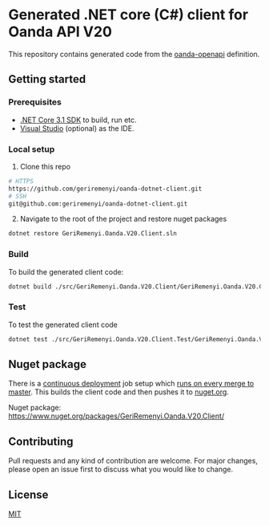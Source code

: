 # Generated .NET core (C#) client for Oanda API V20

This repository contains generated code from the [oanda-openapi](https://github.com/geriremenyi/oanda-openapi) definition.

## Getting started

### Prerequisites

- [.NET Core 3.1 SDK](https://dotnet.microsoft.com/download) to build, run etc.
- [Visual Studio](https://visualstudio.microsoft.com) (optional) as the IDE.

### Local setup

1. Clone this repo
```bash
# HTTPS
https://github.com/geriremenyi/oanda-dotnet-client.git
# SSH
git@github.com:geriremenyi/oanda-dotnet-client.git
```

2. Navigate to the root of the project and restore nuget packages
```bash
dotnet restore GeriRemenyi.Oanda.V20.Client.sln
```

### Build

To build the generated client code:
```bash
dotnet build ./src/GeriRemenyi.Oanda.V20.Client/GeriRemenyi.Oanda.V20.Client.csproj
```

### Test

To test the generated client code
```bash
dotnet test ./src/GeriRemenyi.Oanda.V20.Client.Test/GeriRemenyi.Oanda.V20.Client.Test.csproj
```

## Nuget package


There is a [continuous deployment](.github/workflows/continuous_deployment.yaml) job setup which [runs on every merge to master](https://github.com/geriremenyi/oanda-dotnet-client/actions?query=workflow%3A%22Continuous+Deployment%22). This builds the client code and then pushes it to [nuget.org](https://www.nuget.org/).

Nuget package: https://www.nuget.org/packages/GeriRemenyi.Oanda.V20.Client/

## Contributing

Pull requests and any kind of contribution are welcome. For major changes, please open an issue first to discuss what you would like to change.

## License

[MIT](https://choosealicense.com/licenses/mit/)
